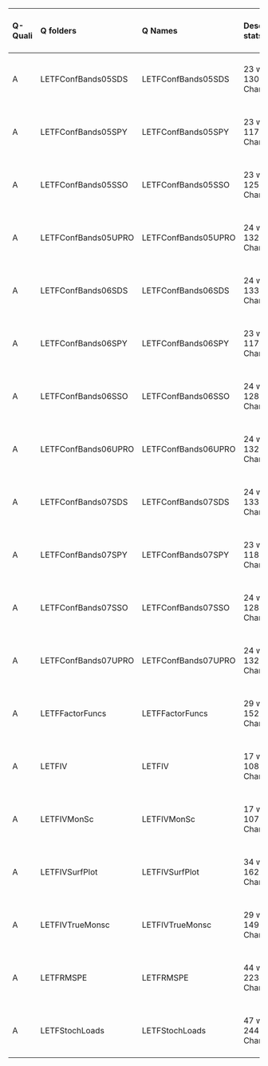 |Q-Quali |Q folders           |Q Names             |Descriptions stats           |Keywords stats             |Found SW |Meta Info data fields          |
|:-------|:-------------------|:-------------------|:----------------------------|:--------------------------|:--------|:------------------------------|
|A       |LETFConfBands05SDS  |LETFConfBands05SDS  |23 word(s), 130 Character(s) |8: 8 (standard), 0 (new)   |r        |q, p, a, d, k, df, i, o, s, sa |
|A       |LETFConfBands05SPY  |LETFConfBands05SPY  |23 word(s), 117 Character(s) |8: 8 (standard), 0 (new)   |r        |q, p, a, d, k, df, i, o, s, sa |
|A       |LETFConfBands05SSO  |LETFConfBands05SSO  |23 word(s), 125 Character(s) |8: 8 (standard), 0 (new)   |r        |q, p, a, d, k, df, i, o, s, sa |
|A       |LETFConfBands05UPRO |LETFConfBands05UPRO |24 word(s), 132 Character(s) |8: 8 (standard), 0 (new)   |r        |q, p, a, d, k, df, i, o, s, sa |
|A       |LETFConfBands06SDS  |LETFConfBands06SDS  |24 word(s), 133 Character(s) |8: 8 (standard), 0 (new)   |r        |q, p, a, d, k, df, i, o, s, sa |
|A       |LETFConfBands06SPY  |LETFConfBands06SPY  |23 word(s), 117 Character(s) |8: 8 (standard), 0 (new)   |r        |q, p, a, d, k, df, i, o, s, sa |
|A       |LETFConfBands06SSO  |LETFConfBands06SSO  |24 word(s), 128 Character(s) |8: 8 (standard), 0 (new)   |r        |q, p, a, d, k, df, i, o, s, sa |
|A       |LETFConfBands06UPRO |LETFConfBands06UPRO |24 word(s), 132 Character(s) |8: 8 (standard), 0 (new)   |r        |q, p, a, d, k, df, i, o, s, sa |
|A       |LETFConfBands07SDS  |LETFConfBands07SDS  |24 word(s), 133 Character(s) |8: 8 (standard), 0 (new)   |r        |q, p, a, d, k, df, i, o, s, sa |
|A       |LETFConfBands07SPY  |LETFConfBands07SPY  |23 word(s), 118 Character(s) |8: 8 (standard), 0 (new)   |r        |q, p, a, d, k, df, i, o, s, sa |
|A       |LETFConfBands07SSO  |LETFConfBands07SSO  |24 word(s), 128 Character(s) |8: 8 (standard), 0 (new)   |r        |q, p, a, d, k, df, i, o, s, sa |
|A       |LETFConfBands07UPRO |LETFConfBands07UPRO |24 word(s), 132 Character(s) |8: 8 (standard), 0 (new)   |r        |q, p, a, d, k, df, i, o, s, sa |
|A       |LETFFactorFuncs     |LETFFactorFuncs     |29 word(s), 152 Character(s) |14: 14 (standard), 0 (new) |matlab   |q, p, a, d, k, df, i, o, s, sa |
|A       |LETFIV              |LETFIV              |17 word(s), 108 Character(s) |6: 6 (standard), 0 (new)   |matlab   |q, p, a, d, k, df, e, s, sa    |
|A       |LETFIVMonSc         |LETFIVMonSc         |17 word(s), 107 Character(s) |6: 6 (standard), 0 (new)   |matlab   |q, p, a, d, k, df, e, s, sa    |
|A       |LETFIVSurfPlot      |LETFIVSurfPlot      |34 word(s), 162 Character(s) |14: 14 (standard), 0 (new) |matlab   |q, p, a, d, k, df, i, o, s, sa |
|A       |LETFIVTrueMonsc     |LETFIVTrueMonsc     |29 word(s), 149 Character(s) |14: 14 (standard), 0 (new) |matlab   |q, p, a, d, k, df, i, o, s, sa |
|A       |LETFRMSPE           |LETFRMSPE           |44 word(s), 223 Character(s) |16: 16 (standard), 0 (new) |matlab   |q, p, a, d, k, df, i, o, s, sa |
|A       |LETFStochLoads      |LETFStochLoads      |47 word(s), 244 Character(s) |14: 14 (standard), 0 (new) |matlab   |q, p, a, d, k, df, i, o, s, sa |
